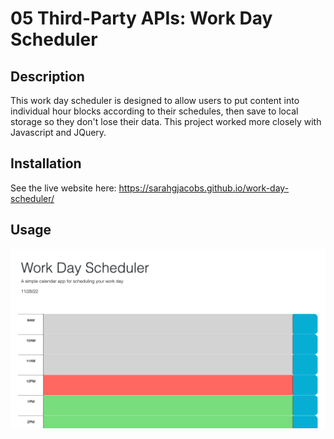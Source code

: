 # 05 Third-Party APIs: Work Day Scheduler

## Description

This work day scheduler is designed to allow users to put content into individual hour blocks according to their schedules, then save to local storage so they don't lose their data. This project worked more closely with Javascript and JQuery. 

## Installation

See the live website here: https://sarahgjacobs.github.io/work-day-scheduler/

## Usage

![Screenshot of Portfolio Website](./assets/Screen%20Shot%202022-11-28%20at%2012.58.49%20PM.png "Work Day Scheduler")